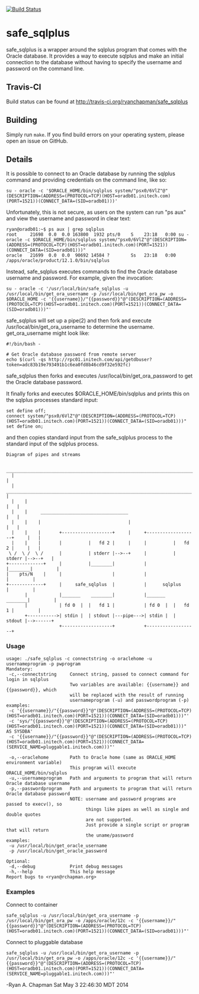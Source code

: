 [![Build Status](https://travis-ci.org/ryanchapman/safe_sqlplus.png)](https://travis-ci.org/ryanchapman/safe_sqlplus)

# safe_sqlplus

safe_sqlplus is a wrapper around the sqlplus program that comes with the Oracle database.
It provides a way to execute sqlplus and make an initial connection to the database 
without having to specify the username and password on the command line.

## Travis-CI

Build status can be found at http://travis-ci.org/ryanchapman/safe_sqlplus

## Building

Simply run ``make``.  If you find build errors on your operating system, please open 
an issue on GitHub.

## Details

It is possible to connect to an Oracle database by running the sqlplus command and providing
credentials on the command line, like so:  

    su - oracle -c '$ORACLE_HOME/bin/sqlplus system/"psx0/6VlZ"@"(DESCRIPTION=(ADDRESS=(PROTOCOL=TCP)(HOST=oradb01.initech.com)(PORT=1521))(CONNECT_DATA=(SID=oradb01)))'

Unfortunately, this is not secure, as users on the system can run "ps aux" and view the 
username and password in clear text:

    ryan@oradb01:~$ ps aux | grep sqlplus
    root     21698  0.0  0.0 163800  1932 pts/0    S    23:18   0:00 su - oracle -c $ORACLE_HOME/bin/sqlplus system/"psx0/6VlZ"@"(DESCRIPTION=(ADDRESS=(PROTOCOL=TCP)(HOST=oradb01.initech.com)(PORT=1521))(CONNECT_DATA=(SID=oradb01)))"
    oracle   21699  0.0  0.0  90692 14584 ?        Ss   23:18   0:00 /apps/oracle/product/12.1.0/bin/sqlplus

Instead, safe_sqlplus executes commands to find the Oracle database username and password.
For example, given the invocation:

    su - oracle -c '/usr/local/bin/safe_sqlplus -u /usr/local/bin/get_ora_username -p /usr/local/bin/get_ora_pw -o $ORACLE_HOME -c '{{username}}/"{{password}}"@"(DESCRIPTION=(ADDRESS=(PROTOCOL=TCP)(HOST=oradb01.initech.com)(PORT=1521))(CONNECT_DATA=(SID=oradb01)))"'


safe_sqlplus will set up a pipe(2) and then fork and execute /usr/local/bin/get_ora_username to determine the username.  get_ora_username might look like:

    #!/bin/bash -

    # Get Oracle database password from remote server
    echo $(curl -qs http://rpc01.initech.com/api/getdbuser?token=adc83b19e793491b1c6ea0fd8b46cd9f32e592fc)

safe_sqlplus then forks and executes /usr/local/bin/get_ora_password to get the Oracle database password.

It finally forks and executes $ORACLE_HOME/bin/sqlplus and prints this on the sqlplus processes standard input:

    set define off;
    connect system/"psx0/6VlZ"@"(DESCRIPTION=(ADDRESS=(PROTOCOL=TCP)(HOST=oradb01.initech.com)(PORT=1521))(CONNECT_DATA=(SID=oradb01)))"
    set define on;

and then copies standard input from the safe_sqlplus process to the standard input of the sqlplus process.

    
    
    Diagram of pipes and streams

       _______________________________________________________________________________ 
      |                                                                               |
      |     ______________________________________________________________________    |
      |    |                                                                      |   |
      |    |     _________________________________                                |   |
      |    |    |                                 |                               |   |
      |    |    |       +-------------------+     |     +-------------------+     |   |
      |    |    |       |          |   fd 2 |     |     |          |   fd 2 |     |   |
     \ /  \ /  \ /      |          | stderr |-->--+     |          | stderr |-->--+   |
    +-------------+     |          |________|           |          |________|         |
    |    pts/N    |     |                   |           |                   |         |
    +-------------+     |     safe_sqlplus  |           |      sqlplus      |         |
           |            |_______    ________|           |_______    ________|         |
           |            | fd 0  |  |   fd 1 |           | fd 0  |  |   fd 1 |         |
           +----------->| stdin |  | stdout |---pipe--->| stdin |  | stdout |-->------+
                        +-------------------+           +-------------------+
    
    
### Usage

    usage: ./safe_sqlplus -c connectstring -o oraclehome -u usernameprogram -p pwprogram
    Mandatory:
     -c,--connectstring     Connect string, passed to connect command for login in sqlplus
                            Two variables are available: {{username}} and {{password}}, which
                            will be replaced with the result of running
                            usernameprogram (-u) and passwordprogram (-p)
    examples:
     -c '{{username}}/"{{password}}"@"(DESCRIPTION=(ADDRESS=(PROTOCOL=TCP)(HOST=oradb01.initech.com)(PORT=1521))(CONNECT_DATA=(SID=oradb01)))"'
     -c 'sys/"{{password}}"@"(DESCRIPTION=(ADDRESS=(PROTOCOL=TCP)(HOST=oradb01.initech.com)(PORT=1521))(CONNECT_DATA=(SID=oradb01)))" AS SYSDBA'
     -c '{{username}}/"{{password}}"@"(DESCRIPTION=(ADDRESS=(PROTOCOL=TCP)(HOST=oradb01.initech.com)(PORT=1521))(CONNECT_DATA=(SERVICE_NAME=pluggable1.initech.com)))"'

     -o,--oraclehome        Path to Oracle home (same as ORACLE_HOME environment variable)
                            This program will execute ORACLE_HOME/bin/sqlplus
     -u,--usernameprogram   Path and arguments to program that will return Oracle database username
     -p,--passwordprogram   Path and arguments to program that will return Oracle database password
                            NOTE: username and password programs are passed to execv(), so
                                  things like pipes as well as single and double quotes
                                  are not supported.
                                  Just provide a single script or program that will return
                                  the uname/password
    examples:
     -u /usr/local/bin/get_oracle_username
     -p /usr/local/bin/get_oracle_password

    Optional:
     -d,--debug             Print debug messages
     -h,--help              This help message
    Report bugs to <ryan@rchapman.org>


### Examples

Connect to container

    safe_sqlplus -u /usr/local/bin/get_ora_username -p /usr/local/bin/get_ora_pw -o /apps/oracle/12c -c '{{username}}/"{{password}}"@"(DESCRIPTION=(ADDRESS=(PROTOCOL=TCP)(HOST=oradb01.initech.com)(PORT=1521))(CONNECT_DATA=(SID=oradb01)))"'


Connect to pluggable database

    safe_sqlplus -u /usr/local/bin/get_ora_username -p /usr/local/bin/get_ora_pw -o /apps/oracle/12c -c '{{username}}/"{{password}}"@"(DESCRIPTION=(ADDRESS=(PROTOCOL=TCP)(HOST=oradb01.initech.com)(PORT=1521))(CONNECT_DATA=(SERVICE_NAME=pluggable1.initech.com)))"'


-Ryan A. Chapman
 Sat May  3 22:46:30 MDT 2014
